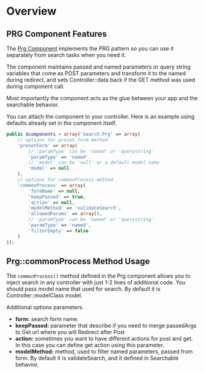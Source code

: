 Overview
========

PRG Component Features
----------------------

The [Prg Component](../../Controller/Component/PrgComponent.php) implements the PRG pattern so you can use it separately from search tasks when you need it.

The component maintains passed and named parameters or query string variables that come as POST parameters and transform it to the named during redirect, and sets Controller::data back if the GET method was used during component call.

Most importantly the component acts as the glue between your app and the searchable behavior.

You can attach the component to your controller. Here is an example using defaults already set in the component itself.

```php
public $components = array('Search.Prg' => array(
	// options for preset form method
	'presetForm' => array(
		// 'paramType' can be 'named' or 'querystring'
		'paramType' => 'named'
		// 'model' can be 'null' or a default model name
		'model' => null
	),
	// options for commonProcess method
	'commonProcess' => array(
		'formName' => null,
		'keepPassed' => true,
		'action' => null,
		'modelMethod' => 'validateSearch',
		'allowedParams' => array(),
		// 'paramType' can be 'named' or 'querystring'
		'paramType' => 'named',
		'filterEmpty' => false
	)
));
```

Prg::commonProcess Method Usage
-------------------------------

The ```commonProcess()``` method defined in the Prg component allows you to inject search in any controller with just 1-2 lines of additional code. You should pass model name that used for search. By default it is Controller::modelClass model.

Additional options parameters.

* **form:** search form name.
* **keepPassed:** parameter that describe if you need to merge passedArgs to Get url where you will Redirect after Post
* **action:** sometimes you want to have different actions for post and get. In this case you can define get action using this parameter.
* **modelMethod:** method, used to filter named parameters, passed from form. By default it is validateSearch, and it defined in Searchable behavior.
